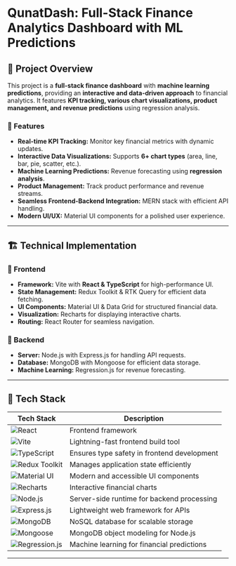 # QunatDash: Full-Stack Finance Analytics Dashboard with ML Predictions

## 📌 Project Overview
This project is a **full-stack finance dashboard** with **machine learning predictions**, providing an **interactive and data-driven approach** to financial analytics. It features **KPI tracking, various chart visualizations, product management, and revenue predictions** using regression analysis.

### 🚀 Features
- **Real-time KPI Tracking:** Monitor key financial metrics with dynamic updates.
- **Interactive Data Visualizations:** Supports **6+ chart types** (area, line, bar, pie, scatter, etc.).
- **Machine Learning Predictions:** Revenue forecasting using **regression analysis**.
- **Product Management:** Track product performance and revenue streams.
- **Seamless Frontend-Backend Integration:** MERN stack with efficient API handling.
- **Modern UI/UX:** Material UI components for a polished user experience.

---

## 🏗️ Technical Implementation
### 🔹 Frontend
- **Framework:** Vite with **React & TypeScript** for high-performance UI.
- **State Management:** Redux Toolkit & RTK Query for efficient data fetching.
- **UI Components:** Material UI & Data Grid for structured financial data.
- **Visualization:** Recharts for displaying interactive charts.
- **Routing:** React Router for seamless navigation.

### 🔹 Backend
- **Server:** Node.js with Express.js for handling API requests.
- **Database:** MongoDB with Mongoose for efficient data storage.
- **Machine Learning:** Regression.js for revenue forecasting.

---

## 📌 Tech Stack

| Tech Stack | Description |
|------------|------------|
| ![React](https://img.shields.io/badge/React-Frontend-blue?style=for-the-badge&logo=react) | Frontend framework |
| ![Vite](https://img.shields.io/badge/Vite-Build%20Tool-purple?style=for-the-badge&logo=vite) | Lightning-fast frontend build tool |
| ![TypeScript](https://img.shields.io/badge/TypeScript-Static%20Typing-blue?style=for-the-badge&logo=typescript) | Ensures type safety in frontend development |
| ![Redux Toolkit](https://img.shields.io/badge/Redux%20Toolkit-State%20Management-red?style=for-the-badge&logo=redux) | Manages application state efficiently |
| ![Material UI](https://img.shields.io/badge/Material%20UI-UI%20Components-lightblue?style=for-the-badge&logo=mui) | Modern and accessible UI components |
| ![Recharts](https://img.shields.io/badge/Recharts-Data%20Visualization-orange?style=for-the-badge&logo=chartdotjs) | Interactive financial charts |
| ![Node.js](https://img.shields.io/badge/Node.js-Backend-green?style=for-the-badge&logo=node.js) | Server-side runtime for backend processing |
| ![Express.js](https://img.shields.io/badge/Express.js-Web%20Framework-black?style=for-the-badge&logo=express) | Lightweight web framework for APIs |
| ![MongoDB](https://img.shields.io/badge/MongoDB-Database-darkgreen?style=for-the-badge&logo=mongodb) | NoSQL database for scalable storage |
| ![Mongoose](https://img.shields.io/badge/Mongoose-ODM%20Library-red?style=for-the-badge&logo=mongodb) | MongoDB object modeling for Node.js |
| ![Regression.js](https://img.shields.io/badge/Regression.js-ML%20Library-yellow?style=for-the-badge) | Machine learning for financial predictions |

---
